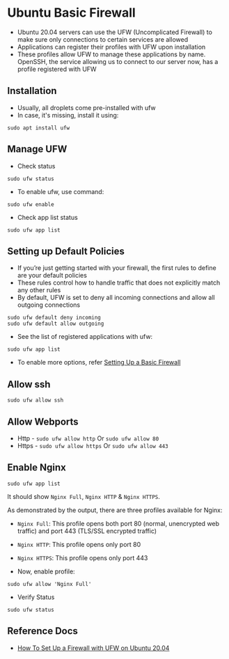 # Ubuntu Basic Firewall

- Ubuntu 20.04 servers can use the UFW (Uncomplicated Firewall) to make sure only connections to certain services are allowed
- Applications can register their profiles with UFW upon installation
- These profiles allow UFW to manage these applications by name. OpenSSH, the service allowing us to connect to our server now, has a profile registered with UFW

## Installation

- Usually, all droplets come pre-installed with ufw
- In case, it's missing, install it using:

```shell
sudo apt install ufw
```

## Manage UFW

- Check status

```shell
sudo ufw status
```

- To enable ufw, use command:

```shell
sudo ufw enable
```

- Check app list status

```shell
sudo ufw app list
```

## Setting up Default Policies

- If you’re just getting started with your firewall, the first rules to define are your default policies
- These rules control how to handle traffic that does not explicitly match any other rules
- By default, UFW is set to deny all incoming connections and allow all outgoing connections

```shell
sudo ufw default deny incoming
sudo ufw default allow outgoing
```

- See the list of registered applications with ufw:

```shell
sudo ufw app list
```

- To enable more options, refer [Setting Up a Basic Firewall](https://www.digitalocean.com/community/tutorials/initial-server-setup-with-ubuntu-20-04)

## Allow ssh

```shell
sudo ufw allow ssh
```

## Allow Webports

- Http - `sudo ufw allow http` Or `sudo ufw allow 80`
- Https - `sudo ufw allow https` Or `sudo ufw allow 443`

## Enable Nginx

```shell
sudo ufw app list
```

It should show `Nginx Full`, `Nginx HTTP` & `Nginx HTTPS`.

As demonstrated by the output, there are three profiles available for Nginx:

- `Nginx Full`: This profile opens both port 80 (normal, unencrypted web traffic) and port 443 (TLS/SSL encrypted traffic)
- `Nginx HTTP`: This profile opens only port 80
- `Nginx HTTPS`: This profile opens only port 443

- Now, enable profile:

```shell
sudo ufw allow 'Nginx Full'
```

- Verify Status

```shell
sudo ufw status
```

## Reference Docs

- [How To Set Up a Firewall with UFW on Ubuntu 20.04](https://www.digitalocean.com/community/tutorials/how-to-set-up-a-firewall-with-ufw-on-ubuntu-20-04)
